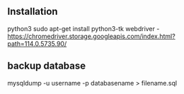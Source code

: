 ## Installation

python3
sudo apt-get install python3-tk
webdriver - https://chromedriver.storage.googleapis.com/index.html?path=114.0.5735.90/

## backup database

mysqldump -u username -p databasename > filename.sql
